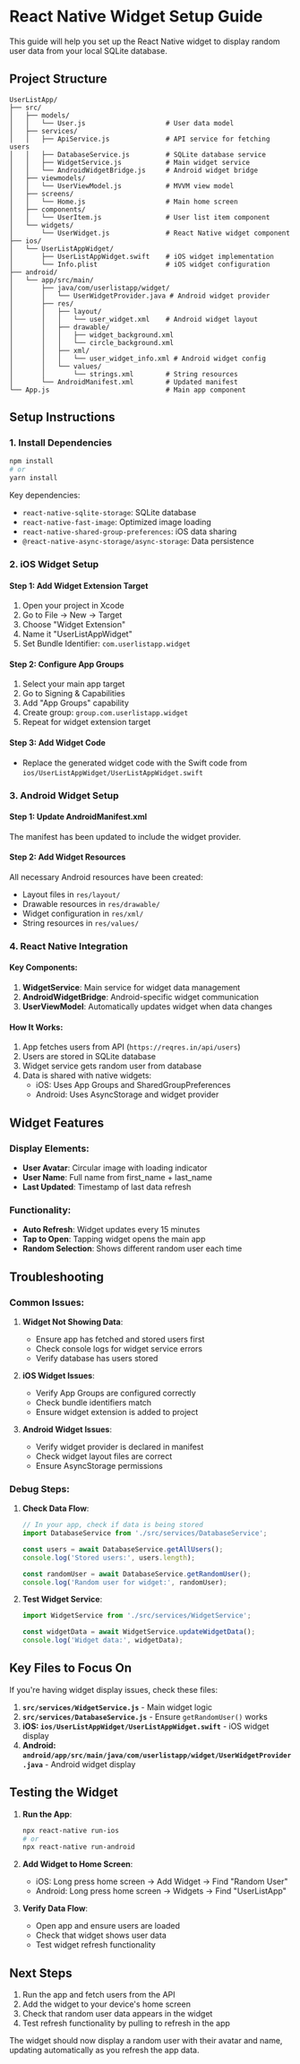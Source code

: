 # React Native Widget Setup Guide

This guide will help you set up the React Native widget to display random user data from your local SQLite database.

## Project Structure

```
UserListApp/
├── src/
│   ├── models/
│   │   └── User.js                    # User data model
│   ├── services/
│   │   ├── ApiService.js              # API service for fetching users
│   │   ├── DatabaseService.js         # SQLite database service
│   │   ├── WidgetService.js           # Main widget service
│   │   └── AndroidWidgetBridge.js     # Android widget bridge
│   ├── viewmodels/
│   │   └── UserViewModel.js           # MVVM view model
│   ├── screens/
│   │   └── Home.js                    # Main home screen
│   ├── components/
│   │   └── UserItem.js                # User list item component
│   └── widgets/
│       └── UserWidget.js              # React Native widget component
├── ios/
│   └── UserListAppWidget/
│       ├── UserListAppWidget.swift    # iOS widget implementation
│       └── Info.plist                 # iOS widget configuration
├── android/
│   └── app/src/main/
│       ├── java/com/userlistapp/widget/
│       │   └── UserWidgetProvider.java # Android widget provider
│       ├── res/
│       │   ├── layout/
│       │   │   └── user_widget.xml    # Android widget layout
│       │   ├── drawable/
│       │   │   ├── widget_background.xml
│       │   │   └── circle_background.xml
│       │   ├── xml/
│       │   │   └── user_widget_info.xml # Android widget config
│       │   └── values/
│       │       └── strings.xml        # String resources
│       └── AndroidManifest.xml        # Updated manifest
└── App.js                             # Main app component
```

## Setup Instructions

### 1. Install Dependencies

```bash
npm install
# or
yarn install
```

Key dependencies:
- `react-native-sqlite-storage`: SQLite database
- `react-native-fast-image`: Optimized image loading
- `react-native-shared-group-preferences`: iOS data sharing
- `@react-native-async-storage/async-storage`: Data persistence

### 2. iOS Widget Setup

#### Step 1: Add Widget Extension Target
1. Open your project in Xcode
2. Go to File → New → Target
3. Choose "Widget Extension"
4. Name it "UserListAppWidget"
5. Set Bundle Identifier: `com.userlistapp.widget`

#### Step 2: Configure App Groups
1. Select your main app target
2. Go to Signing & Capabilities
3. Add "App Groups" capability
4. Create group: `group.com.userlistapp.widget`
5. Repeat for widget extension target

#### Step 3: Add Widget Code
- Replace the generated widget code with the Swift code from `ios/UserListAppWidget/UserListAppWidget.swift`

### 3. Android Widget Setup

#### Step 1: Update AndroidManifest.xml
The manifest has been updated to include the widget provider.

#### Step 2: Add Widget Resources
All necessary Android resources have been created:
- Layout files in `res/layout/`
- Drawable resources in `res/drawable/`
- Widget configuration in `res/xml/`
- String resources in `res/values/`

### 4. React Native Integration

#### Key Components:

1. **WidgetService**: Main service for widget data management
2. **AndroidWidgetBridge**: Android-specific widget communication
3. **UserViewModel**: Automatically updates widget when data changes

#### How It Works:

1. App fetches users from API (`https://reqres.in/api/users`)
2. Users are stored in SQLite database
3. Widget service gets random user from database
4. Data is shared with native widgets:
   - iOS: Uses App Groups and SharedGroupPreferences
   - Android: Uses AsyncStorage and widget provider

## Widget Features

### Display Elements:
- **User Avatar**: Circular image with loading indicator
- **User Name**: Full name from first_name + last_name
- **Last Updated**: Timestamp of last data refresh

### Functionality:
- **Auto Refresh**: Widget updates every 15 minutes
- **Tap to Open**: Tapping widget opens the main app
- **Random Selection**: Shows different random user each time

## Troubleshooting

### Common Issues:

1. **Widget Not Showing Data**:
   - Ensure app has fetched and stored users first
   - Check console logs for widget service errors
   - Verify database has users stored

2. **iOS Widget Issues**:
   - Verify App Groups are configured correctly
   - Check bundle identifiers match
   - Ensure widget extension is added to project

3. **Android Widget Issues**:
   - Verify widget provider is declared in manifest
   - Check widget layout files are correct
   - Ensure AsyncStorage permissions

### Debug Steps:

1. **Check Data Flow**:
   ```javascript
   // In your app, check if data is being stored
   import DatabaseService from './src/services/DatabaseService';
   
   const users = await DatabaseService.getAllUsers();
   console.log('Stored users:', users.length);
   
   const randomUser = await DatabaseService.getRandomUser();
   console.log('Random user for widget:', randomUser);
   ```

2. **Test Widget Service**:
   ```javascript
   import WidgetService from './src/services/WidgetService';
   
   const widgetData = await WidgetService.updateWidgetData();
   console.log('Widget data:', widgetData);
   ```

## Key Files to Focus On

If you're having widget display issues, check these files:

1. **`src/services/WidgetService.js`** - Main widget logic
2. **`src/services/DatabaseService.js`** - Ensure `getRandomUser()` works
3. **iOS: `ios/UserListAppWidget/UserListAppWidget.swift`** - iOS widget display
4. **Android: `android/app/src/main/java/com/userlistapp/widget/UserWidgetProvider.java`** - Android widget display

## Testing the Widget

1. **Run the App**:
   ```bash
   npx react-native run-ios
   # or
   npx react-native run-android
   ```

2. **Add Widget to Home Screen**:
   - iOS: Long press home screen → Add Widget → Find "Random User"
   - Android: Long press home screen → Widgets → Find "UserListApp"

3. **Verify Data Flow**:
   - Open app and ensure users are loaded
   - Check that widget shows user data
   - Test widget refresh functionality

## Next Steps

1. Run the app and fetch users from the API
2. Add the widget to your device's home screen
3. Check that random user data appears in the widget
4. Test refresh functionality by pulling to refresh in the app

The widget should now display a random user with their avatar and name, updating automatically as you refresh the app data.